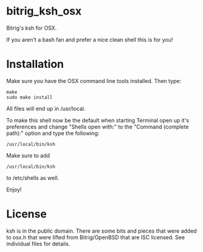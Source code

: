 # bitrig_ksh_osx
Bitrig's ksh for OSX.

If you aren't a bash fan and prefer a nice clean shell this is for you!

# Installation
Make sure you have the OSX command line tools installed.
Then type:
```
make
sudo make install
```

All files will end up in /usr/local.

To make this shell now be the default when starting Terminal open up it's
preferences and change "Shells open with:" to the "Command (complete path):"
option and type the following:
```
/usr/local/bin/ksh
```

Make sure to add
```
/usr/local/bin/ksh
```
to /etc/shells as well.

Enjoy!

# License
ksh is in the public domain.  There are some bits and pieces that were added to
osx.h that were lifted from Bitrig/OpenBSD that are ISC licensed.  See
individual files for details.
